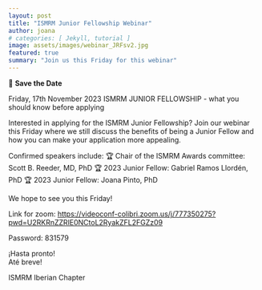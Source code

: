 ```yaml
---
layout: post
title: "ISMRM Junior Fellowship Webinar"
author: joana
# categories: [ Jekyll, tutorial ]
image: assets/images/webinar_JRFsv2.jpg
featured: true
summary: "Join us this Friday for this webinar"
---
```


📅 **Save the Date**

Friday, 17th November 2023
ISMRM JUNIOR FELLOWSHIP - what you should know before applying

Interested in applying for the ISMRM Junior Fellowship?
Join our webinar this Friday where we still discuss the benefits of being a Junior Fellow and how you can make your application more appealing.


Confirmed speakers include:
🏆 Chair of the ISMRM Awards committee: Scott B. Reeder, MD, PhD
🏆 2023 Junior Fellow: Gabriel Ramos Llordén, PhD
🏆 2023 Junior Fellow: Joana Pinto, PhD

We hope to see you this Friday! 


Link for zoom: 
https://videoconf-colibri.zoom.us/j/777350275?pwd=U2RKRnZZRlE0NCtoL2RyakZFL2FGZz09

Password: 831579

¡Hasta pronto!<br/>
Até breve! 

ISMRM Iberian Chapter

